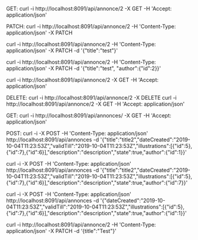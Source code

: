 GET:
curl -i http://localhost:8091/api/annonce/2 -X GET -H 'Accept: application/json'


PATCH:
curl -i http://localhost:8091/api/annonce/2 -H 'Content-Type: application/json' -X PATCH 

curl -i http://localhost:8091/api/annonce/2 -H 'Content-Type: application/json' -X PATCH -d '{"title":"test"}'

curl -i http://localhost:8091/api/annonce/2 -H 'Content-Type: application/json' -X PATCH -d '{"title":"test", "author":{"id":2}}'

curl -i http://localhost:8091/api/annonce/2 -X GET -H 'Accept: application/json'


DELETE:
curl -i http://localhost:8091/api/annonce/2 -X DELETE 
curl -i http://localhost:8091/api/annonce/2 -X GET -H 'Accept: application/json'


GET:
curl -i http://localhost:8091/api/annonces/ -X GET -H 'Accept: application/json'


POST:
curl -i -X POST -H 'Content-Type: application/json' http://localhost:8091/api/annonces -d '{"title":"title2","dateCreated":"2019-10-04T11:23:53Z","validTill":"2019-10-04T11:23:53Z","illustrations":[{"id":5},{"id":7},{"id":6}],"description":"description","state":true,"author":{"id":1}}'

curl -i -X POST -H 'Content-Type: application/json' http://localhost:8091/api/annonces -d '{"title":"title2","dateCreated":"2019-10-04T11:23:53Z","validTill":"2019-10-04T11:23:53Z","illustrations":[{"id":5},{"id":7},{"id":6}],"description":"description","state":true,"author":{"id":7}}'

curl -i -X POST -H 'Content-Type: application/json' http://localhost:8091/api/annonces -d '{"dateCreated":"2019-10-04T11:23:53Z","validTill":"2019-10-04T11:23:53Z","illustrations":[{"id":5},{"id":7},{"id":6}],"description":"description","state":true,"author":{"id":1}}'


curl -i http://localhost:8091/api/annonce/2 -H 'Content-Type: application/json' -X PATCH -d ‘{title":"Test"}'
 
